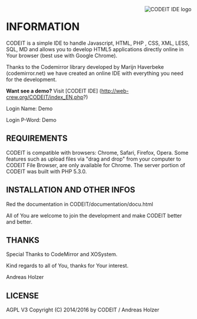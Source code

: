 
<a href="http://web-crew.org/">
    <img src="http://web-crew.org/CODEIT/themes/default/images/CODEIT_logo.png" alt="CODEIT IDE logo"
         title="CODEIT 1.0 compliant" align="right" />
</a>

# INFORMATION

CODEIT is a simple IDE to handle Javascript, HTML, PHP , CSS, XML, LESS, SQL, MD and allows you to develop HTML5 applications directly online in Your browser (best use with Google Chrome).

Thanks to the Codemirror library developed by Marijn Haverbeke (codemirror.net)
we have created an online IDE with everything you need for the development.  

**Want see a demo?** 
Visit [CODEIT IDE]  (http://web-crew.org/CODEIT/index_EN.php?)

Login Name: Demo

Login P-Word: Demo

## REQUIREMENTS

CODEIT is compatible with browsers: Chrome, Safari, Firefox, Opera.
Some features such as upload files via "drag and drop" from your computer to CODEIT File Browser, are only available for Chrome. The server portion of CODEIT was built with PHP 5.3.0. 

## INSTALLATION AND OTHER INFOS

Red the documentation in CODEIT/documentation/docu.html

All of You are welcome to join the development and make CODEIT better and better.


## THANKS

Special Thanks to CodeMirror and XOSystem. 

Kind regards to all of You, thanks for Your interest.

Andreas Holzer


## LICENSE

AGPL V3
Copyright (C) 2014/2016 by CODEIT / Andreas Holzer

